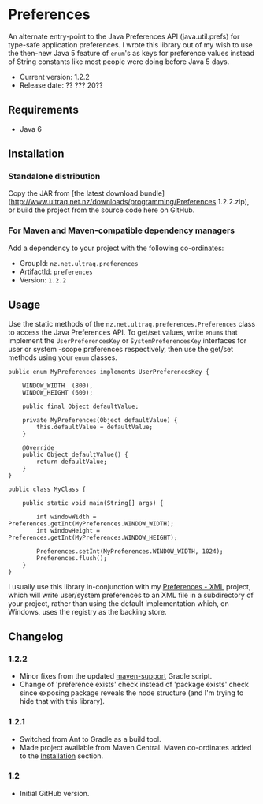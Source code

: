 
Preferences
===========

An alternate entry-point to the Java Preferences API (java.util.prefs) for
type-safe application preferences.  I wrote this library out of my wish to use
the then-new Java 5 feature of `enum`'s as keys for preference values instead of
String constants like most people were doing before Java 5 days.

 - Current version: 1.2.2
 - Release date: ?? ??? 20??


Requirements
------------

 - Java 6


Installation
------------

### Standalone distribution
Copy the JAR from [the latest download bundle](http://www.ultraq.net.nz/downloads/programming/Preferences 1.2.2.zip),
or build the project from the source code here on GitHub.

### For Maven and Maven-compatible dependency managers
Add a dependency to your project with the following co-ordinates:

 - GroupId: `nz.net.ultraq.preferences`
 - ArtifactId: `preferences`
 - Version: `1.2.2`


Usage
-----

Use the static methods of the `nz.net.ultraq.preferences.Preferences` class to
access the Java Preferences API. To get/set values, write `enum`s that implement
the `UserPreferencesKey` or `SystemPreferencesKey` interfaces for user or system
-scope preferences respectively, then use the get/set methods using your `enum`
classes.

	public enum MyPreferences implements UserPreferencesKey {
	
		WINDOW_WIDTH  (800),
		WINDOW_HEIGHT (600);

		public final Object defaultValue;
		
		private MyPreferences(Object defaultValue) {
			this.defaultValue = defaultValue;
		}
	
		@Override
		public Object defaultValue() {
			return defaultValue;
		}
	}
	
	public class MyClass {
	
		public static void main(String[] args) {
	
			int windowWidth = Preferences.getInt(MyPreferences.WINDOW_WIDTH);
			int windowHeight = Preferences.getInt(MyPreferences.WINDOW_HEIGHT);
	
			Preferences.setInt(MyPreferences.WINDOW_WIDTH, 1024);
			Preferences.flush();
		}
	}

I usually use this library in-conjunction with my [Preferences - XML](https://github.com/ultraq/preferences-xml)
project, which will write user/system preferences to an XML file in a
subdirectory of your project, rather than using the default implementation
which, on Windows, uses the registry as the backing store.


Changelog
---------

### 1.2.2
 - Minor fixes from the updated [maven-support](https://github.com/ultraq/gradle-support)
   Gradle script.
 - Change of 'preference exists' check instead of 'package exists' check since
   exposing package reveals the node structure (and I'm trying to hide that with
   this library).

### 1.2.1
 - Switched from Ant to Gradle as a build tool.
 - Made project available from Maven Central.  Maven co-ordinates added to the
   [Installation](#installation) section.

### 1.2
 - Initial GitHub version.


